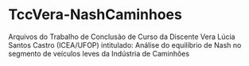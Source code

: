 # TccVera-NashCaminhoes
Arquivos do Trabalho de Conclusão de Curso da Discente Vera Lúcia Santos Castro (ICEA/UFOP) intitulado: Análise do equilíbrio de Nash no segmento de veículos leves da Indústria de Caminhões
